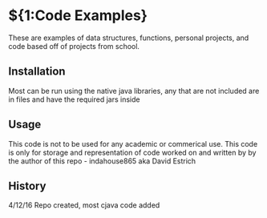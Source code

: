 # ${1:Code Examples}
These are examples of data structures, functions, personal projects, and code based off of projects from school.
## Installation
Most can be run using the native java libraries, any that are not included are in files and have the required jars inside
## Usage
This code is not to be used for any academic or commerical use. This code is only for storage and representation of code worked on and written by by the author of this repo - indahouse865 aka David Estrich

## History
4/12/16 Repo created, most cjava code added

